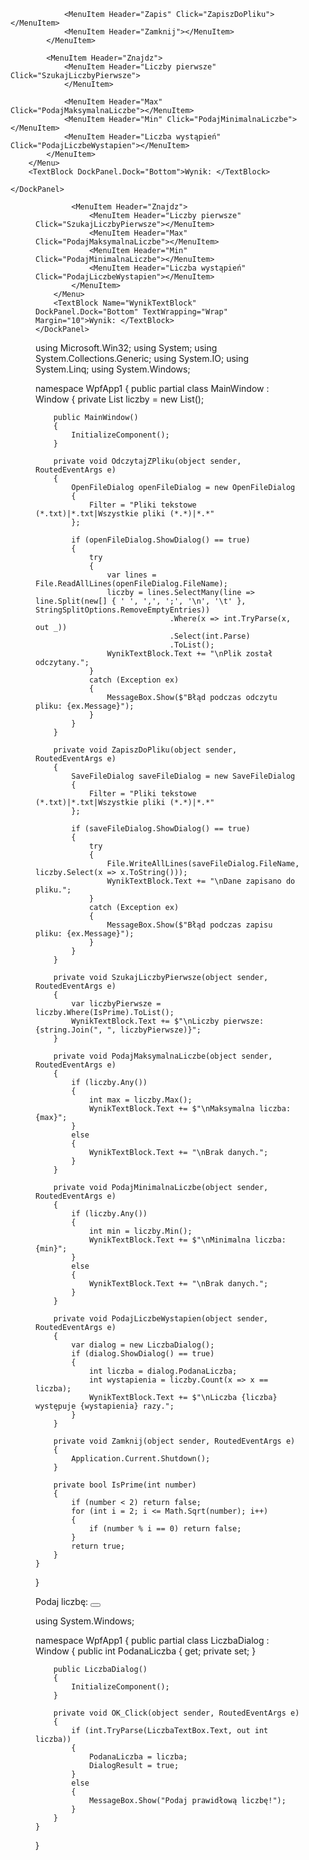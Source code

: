 <Window x:Class="WpfApp1.MainWindow"
        xmlns="http://schemas.microsoft.com/winfx/2006/xaml/presentation"
        xmlns:x="http://schemas.microsoft.com/winfx/2006/xaml"
        xmlns:d="http://schemas.microsoft.com/expression/blend/2008"
        xmlns:mc="http://schemas.openxmlformats.org/markup-compatibility/2006"
        xmlns:local="clr-namespace:WpfApp1"
        mc:Ignorable="d"
        Title="MainWindow" Height="450" Width="800">
    <DockPanel>
        <Menu DockPanel.Dock="Top">
            <MenuItem Header="Plik">
                <MenuItem Header="Odczyt" Click="OdczytajZPliku">
                </MenuItem>

                <MenuItem Header="Zapis" Click="ZapiszDoPliku"></MenuItem>
                <MenuItem Header="Zamknij"></MenuItem>
            </MenuItem>

            <MenuItem Header="Znajdz">
                <MenuItem Header="Liczby pierwsze" Click="SzukajLiczbyPierwsze">
                </MenuItem>

                <MenuItem Header="Max" Click="PodajMaksymalnaLiczbe"></MenuItem>
                <MenuItem Header="Min" Click="PodajMinimalnaLiczbe"></MenuItem>
                <MenuItem Header="Liczba wystąpień" Click="PodajLiczbeWystapien"></MenuItem>
            </MenuItem>
        </Menu>
        <TextBlock DockPanel.Dock="Bottom">Wynik: </TextBlock>

    </DockPanel>
</Window>








<Window x:Class="WpfApp1.MainWindow"
        xmlns="http://schemas.microsoft.com/winfx/2006/xaml/presentation"
        xmlns:x="http://schemas.microsoft.com/winfx/2006/xaml"
        xmlns:d="http://schemas.microsoft.com/expression/blend/2008"
        xmlns:mc="http://schemas.openxmlformats.org/markup-compatibility/2006"
        xmlns:local="clr-namespace:WpfApp1"
        mc:Ignorable="d"
        Title="MainWindow" Height="450" Width="800">
    <DockPanel>
        <Menu DockPanel.Dock="Top">
            <MenuItem Header="Plik">
                <MenuItem Header="Odczyt" Click="OdczytajZPliku">
                </MenuItem>
                <MenuItem Header="Zapis" Click="ZapiszDoPliku"></MenuItem>
                <MenuItem Header="Zamknij" Click="Zamknij"></MenuItem>
            </MenuItem>

            <MenuItem Header="Znajdz">
                <MenuItem Header="Liczby pierwsze" Click="SzukajLiczbyPierwsze"></MenuItem>
                <MenuItem Header="Max" Click="PodajMaksymalnaLiczbe"></MenuItem>
                <MenuItem Header="Min" Click="PodajMinimalnaLiczbe"></MenuItem>
                <MenuItem Header="Liczba wystąpień" Click="PodajLiczbeWystapien"></MenuItem>
            </MenuItem>
        </Menu>
        <TextBlock Name="WynikTextBlock" DockPanel.Dock="Bottom" TextWrapping="Wrap" Margin="10">Wynik: </TextBlock>
    </DockPanel>
</Window>






using Microsoft.Win32;
using System;
using System.Collections.Generic;
using System.IO;
using System.Linq;
using System.Windows;

namespace WpfApp1
{
    public partial class MainWindow : Window
    {
        private List<int> liczby = new List<int>();

        public MainWindow()
        {
            InitializeComponent();
        }

        private void OdczytajZPliku(object sender, RoutedEventArgs e)
        {
            OpenFileDialog openFileDialog = new OpenFileDialog
            {
                Filter = "Pliki tekstowe (*.txt)|*.txt|Wszystkie pliki (*.*)|*.*"
            };

            if (openFileDialog.ShowDialog() == true)
            {
                try
                {
                    var lines = File.ReadAllLines(openFileDialog.FileName);
                    liczby = lines.SelectMany(line => line.Split(new[] { ' ', ',', ';', '\n', '\t' }, StringSplitOptions.RemoveEmptyEntries))
                                  .Where(x => int.TryParse(x, out _))
                                  .Select(int.Parse)
                                  .ToList();
                    WynikTextBlock.Text += "\nPlik został odczytany.";
                }
                catch (Exception ex)
                {
                    MessageBox.Show($"Błąd podczas odczytu pliku: {ex.Message}");
                }
            }
        }

        private void ZapiszDoPliku(object sender, RoutedEventArgs e)
        {
            SaveFileDialog saveFileDialog = new SaveFileDialog
            {
                Filter = "Pliki tekstowe (*.txt)|*.txt|Wszystkie pliki (*.*)|*.*"
            };

            if (saveFileDialog.ShowDialog() == true)
            {
                try
                {
                    File.WriteAllLines(saveFileDialog.FileName, liczby.Select(x => x.ToString()));
                    WynikTextBlock.Text += "\nDane zapisano do pliku.";
                }
                catch (Exception ex)
                {
                    MessageBox.Show($"Błąd podczas zapisu pliku: {ex.Message}");
                }
            }
        }

        private void SzukajLiczbyPierwsze(object sender, RoutedEventArgs e)
        {
            var liczbyPierwsze = liczby.Where(IsPrime).ToList();
            WynikTextBlock.Text += $"\nLiczby pierwsze: {string.Join(", ", liczbyPierwsze)}";
        }

        private void PodajMaksymalnaLiczbe(object sender, RoutedEventArgs e)
        {
            if (liczby.Any())
            {
                int max = liczby.Max();
                WynikTextBlock.Text += $"\nMaksymalna liczba: {max}";
            }
            else
            {
                WynikTextBlock.Text += "\nBrak danych.";
            }
        }

        private void PodajMinimalnaLiczbe(object sender, RoutedEventArgs e)
        {
            if (liczby.Any())
            {
                int min = liczby.Min();
                WynikTextBlock.Text += $"\nMinimalna liczba: {min}";
            }
            else
            {
                WynikTextBlock.Text += "\nBrak danych.";
            }
        }

        private void PodajLiczbeWystapien(object sender, RoutedEventArgs e)
        {
            var dialog = new LiczbaDialog();
            if (dialog.ShowDialog() == true)
            {
                int liczba = dialog.PodanaLiczba;
                int wystapienia = liczby.Count(x => x == liczba);
                WynikTextBlock.Text += $"\nLiczba {liczba} występuje {wystapienia} razy.";
            }
        }

        private void Zamknij(object sender, RoutedEventArgs e)
        {
            Application.Current.Shutdown();
        }

        private bool IsPrime(int number)
        {
            if (number < 2) return false;
            for (int i = 2; i <= Math.Sqrt(number); i++)
            {
                if (number % i == 0) return false;
            }
            return true;
        }
    }
}







<Window x:Class="WpfApp1.LiczbaDialog"
        xmlns="http://schemas.microsoft.com/winfx/2006/xaml/presentation"
        xmlns:x="http://schemas.microsoft.com/winfx/2006/xaml"
        Title="Podaj liczbę" Height="150" Width="300">
    <StackPanel Margin="10">
        <TextBlock>Podaj liczbę:</TextBlock>
        <TextBox Name="LiczbaTextBox" Margin="0,5,0,10"></TextBox>
        <Button Content="OK" Width="75" HorizontalAlignment="Right" Click="OK_Click"></Button>
    </StackPanel>
</Window>







using System.Windows;

namespace WpfApp1
{
    public partial class LiczbaDialog : Window
    {
        public int PodanaLiczba { get; private set; }

        public LiczbaDialog()
        {
            InitializeComponent();
        }

        private void OK_Click(object sender, RoutedEventArgs e)
        {
            if (int.TryParse(LiczbaTextBox.Text, out int liczba))
            {
                PodanaLiczba = liczba;
                DialogResult = true;
            }
            else
            {
                MessageBox.Show("Podaj prawidłową liczbę!");
            }
        }
    }
}
